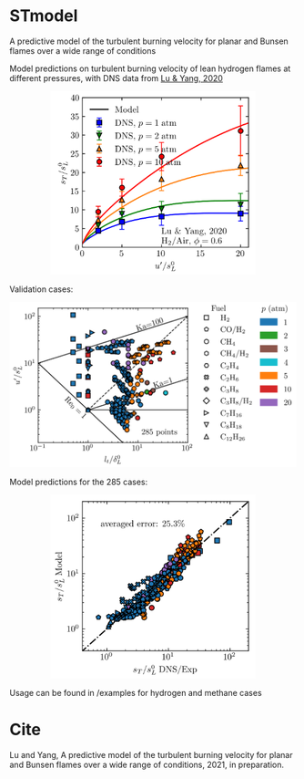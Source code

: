 # STmodel
A predictive model of the turbulent burning velocity for planar and Bunsen flames over a wide range of conditions

Model predictions on turbulent burning velocity of lean hydrogen flames at different pressures, with DNS data from [Lu & Yang, 2020](https://doi.org/10.1016/j.proci.2020.06.162)
<p align="center">
<img src="./data/fig/fig_model_st_Lu2020.png" width="360">
</p>

Validation cases:
<p align="center">
<img src="./data/fig/fig_diagram.png" width="560">
</p>

Model predictions for the 285 cases:
<p align="center">
<img src="./data/fig/fig_st_predictions.png" width="360">
</p>

Usage can be found in /examples for hydrogen and methane cases

# Cite
Lu and Yang, A predictive model of the turbulent burning velocity for planar and Bunsen flames over a wide range of conditions, 2021, in preparation.
